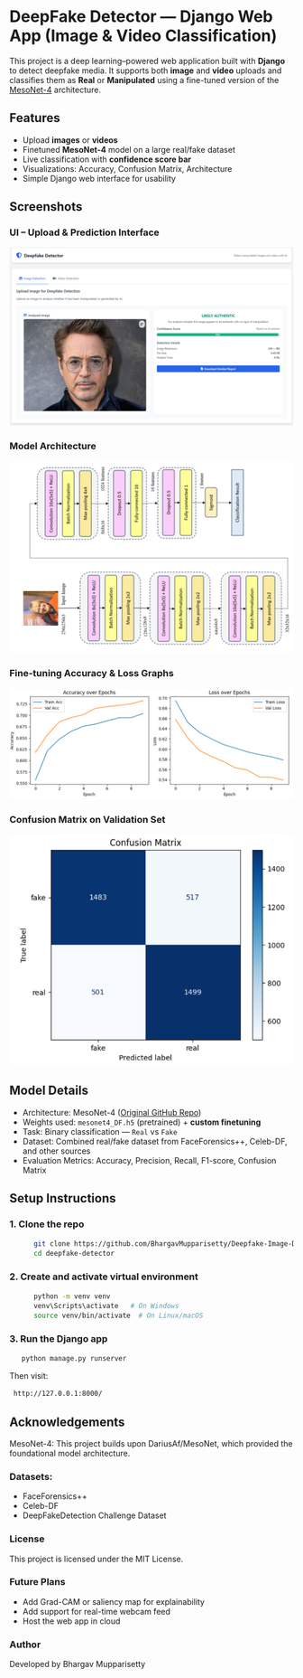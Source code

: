 # DeepFake Detector — Django Web App (Image & Video Classification)

This project is a deep learning–powered web application built with **Django** to detect deepfake media. It supports both **image** and **video** uploads and classifies them as **Real** or **Manipulated** using a fine-tuned version of the [MesoNet-4](https://github.com/DariusAf/MesoNet) architecture.


##  Features

-  Upload **images** or **videos**
-  Finetuned **MesoNet-4** model on a large real/fake dataset
-  Live classification with **confidence score bar**
-  Visualizations: Accuracy, Confusion Matrix, Architecture
-  Simple Django web interface for usability



##  Screenshots

### UI – Upload & Prediction Interface

![App UI](images/test.png)


### Model Architecture

![Architecture](images/architecture.png)

### Fine-tuning Accuracy & Loss Graphs

![Training Metrics](images/finetune_metrics.png)

### Confusion Matrix on Validation Set

![Confusion Matrix](images/confusion_matrix.png)



##  Model Details

- Architecture: MesoNet-4 ([Original GitHub Repo](https://github.com/DariusAf/MesoNet))
-  Weights used: `mesonet4_DF.h5` (pretrained) + **custom finetuning**
-  Task: Binary classification — `Real` vs `Fake`
-  Dataset: Combined real/fake dataset from FaceForensics++, Celeb-DF, and other sources
-  Evaluation Metrics: Accuracy, Precision, Recall, F1-score, Confusion Matrix


##  Setup Instructions

### 1. Clone the repo

```bash
      git clone https://github.com/BhargavMupparisetty/Deepfake-Image-Detection.git
      cd deepfake-detector
```


### 2. Create and activate virtual environment

```bash
      python -m venv venv
      venv\Scripts\activate   # On Windows
      source venv/bin/activate  # On Linux/macOS
```

### 3. Run the Django app

```bash
   python manage.py runserver
```


Then visit:

```bash
 http://127.0.0.1:8000/
````


## Acknowledgements

 MesoNet-4: This project builds upon DariusAf/MesoNet, which provided the foundational model architecture.

 ### Datasets:
 
- FaceForensics++
- Celeb-DF
- DeepFakeDetection Challenge Dataset

 ### License
 
This project is licensed under the MIT License.

### Future Plans

- Add Grad-CAM or saliency map for explainability
- Add support for real-time webcam feed
- Host the web app in cloud

### Author
Developed by Bhargav Mupparisetty
